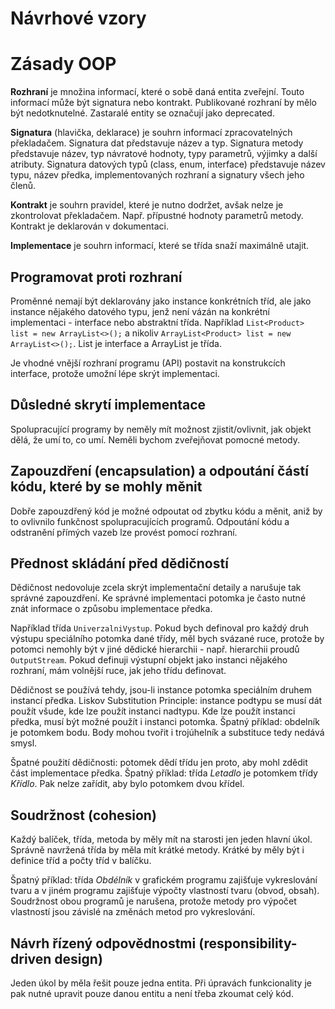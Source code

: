 Návrhové vzory
==============

Zásady OOP
==========

**Rozhraní** je množina informací, které o sobě daná entita zveřejní. Touto informací může být signatura nebo kontrakt. Publikované rozhraní by mělo být nedotknutelné. Zastaralé entity se označují jako deprecated.

**Signatura** (hlavička, deklarace) je souhrn informací zpracovatelných překladačem. Signatura dat představuje název a typ. Signatura metody představuje název, typ návratové hodnoty, typy parametrů, výjimky a další atributy. Signatura datových typů (class, enum, interface) představuje název typu, název předka, implementovaných rozhraní a signatury všech jeho členů.

**Kontrakt** je souhrn pravidel, které je nutno dodržet, avšak nelze je zkontrolovat překladačem. Např. přípustné hodnoty parametrů metody. Kontrakt je deklarován v dokumentaci.

**Implementace** je souhrn informací, které se třída snaží maximálně utajit.

Programovat proti rozhraní
--------------------------

Proměnné nemají být deklarovány jako instance konkrétních tříd, ale jako instance nějakého datového typu, jenž není vázán na konkrétní implementaci - interface nebo abstraktní třída. Například `List<Product> list = new ArrayList<>();` a nikoliv `ArrayList<Product> list = new ArrayList<>();`. List je interface a ArrayList je třída.

Je vhodné vnější rozhraní programu (API) postavit na konstrukcích interface, protože umožní lépe skrýt implementaci.

Důsledné skrytí implementace
----------------------------

Spolupracující programy by neměly mít možnost zjistit/ovlivnit, jak objekt dělá, že umí to, co umí. Neměli bychom zveřejňovat pomocné metody.

Zapouzdření (encapsulation) a odpoutání částí kódu, které by se mohly měnit
---------------------------------------------------------------------------

Dobře zapouzdřený kód je možné odpoutat od zbytku kódu a měnit, aniž by to ovlivnilo funkčnost spolupracujících programů. Odpoutání kódu a odstranění přímých vazeb lze provést pomocí rozhraní.

Přednost skládání před dědičností
---------------------------------

Dědičnost nedovoluje zcela skrýt implementační detaily a narušuje tak správné zapouzdření. Ke správné implementaci potomka je často nutné znát informace o způsobu implementace předka.

Například třída `UniverzalniVystup`. Pokud bych definoval pro každý druh výstupu speciálního potomka dané třídy, měl bych svázané ruce, protože by potomci nemohly být v jiné dědické hierarchii - např. hierarchii proudů `OutputStream`. Pokud definuji výstupní objekt jako instanci nějakého rozhraní, mám volnější ruce, jak jeho třídu definovat.

Dědičnost se používá tehdy, jsou-li instance potomka speciálním druhem instancí předka. Liskov Substitution Principle: instance podtypu se musí dát použít všude, kde lze použít instanci nadtypu. Kde lze použít instanci předka, musí být možné použít i instanci potomka. Špatný příklad: obdelník je potomkem bodu. Body mohou tvořit i trojúhelník a substituce tedy nedává smysl.

Špatné použití dědičnosti: potomek dědí třídu jen proto, aby mohl zdědit část implementace předka. Špatný příklad: třída _Letadlo_ je potomkem třídy _Křídlo_. Pak nelze zařídit, aby bylo potomkem dvou křídel.

Soudržnost (cohesion)
---------------------

Každý balíček, třída, metoda by měly mít na starosti jen jeden hlavní úkol. Správně navržená třída by měla mít krátké metody. Krátké by měly být i definice tříd a počty tříd v balíčku.

Špatný příklad: třída _Obdélník_ v grafickém programu zajišťuje vykreslování tvaru a v jiném programu zajišťuje výpočty vlastností tvaru (obvod, obsah). Soudržnost obou programů je narušena, protože metody pro výpočet vlastností jsou závislé na změnách metod pro vykreslování.

Návrh řízený odpovědnostmi (responsibility-driven design)
---------------------------------------------------------

Jeden úkol by měla řešit pouze jedna entita. Při úpravách funkcionality je pak nutné upravit pouze danou entitu a není třeba zkoumat celý kód.
